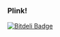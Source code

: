 ### Plink!


[![Bitdeli Badge](https://d2weczhvl823v0.cloudfront.net/oisin/plink/trend.png)](https://bitdeli.com/free "Bitdeli Badge")
